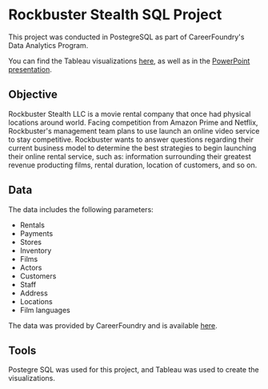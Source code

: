 # Rockbuster Stealth SQL Project
This project was conducted in PostegreSQL as part of CareerFoundry's Data Analytics Program.

You can find the Tableau visualizations [here](https://public.tableau.com/app/profile/keely7601/viz/3_10SQL-TableauFinalProject/Story1?publish=yes), as well as in the [PowerPoint presentation](https://github.com/KeelyTeh/Analytics_Bootcamp/tree/SQL_Rockbuster_Stealth_Analysis).

## Objective
Rockbuster Stealth LLC is a movie rental company that once had physical locations around world. Facing competition from Amazon Prime and Netflix, Rockbuster's management team plans to use launch an online video service to stay competitive. Rockbuster wants to answer questions regarding their current business model to determine the best strategies to begin launching their online rental service, such as: information surrounding their greatest revenue producting films, rental duration, location of customers, and so on.

## Data
The data includes the following parameters:
* Rentals
* Payments
* Stores
* Inventory
* Films
* Actors
* Customers
* Staff
* Address
* Locations
* Film languages

The data was provided by CareerFoundry and is available [here](https://github.com/KeelyTeh/Analytics_Bootcamp/tree/SQL_Rockbuster_Stealth_Analysis/Source%20Data).

## Tools
Postegre SQL was used for this project, and Tableau was used to create the visualizations.
